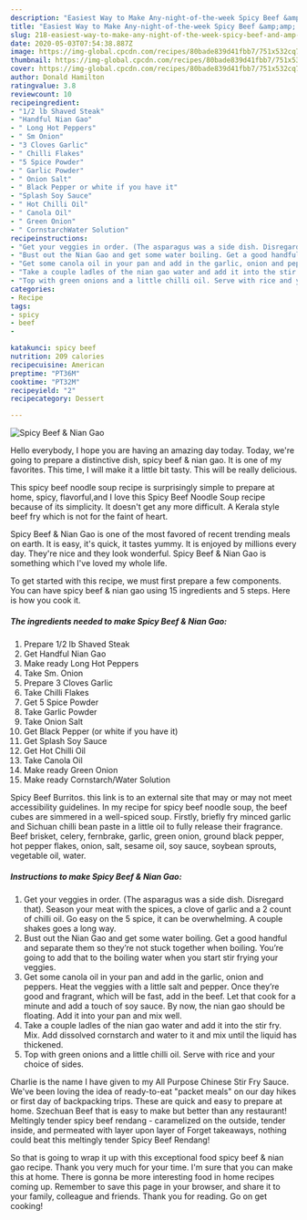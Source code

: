 ```yaml
---
description: "Easiest Way to Make Any-night-of-the-week Spicy Beef &amp;amp; Nian Gao"
title: "Easiest Way to Make Any-night-of-the-week Spicy Beef &amp;amp; Nian Gao"
slug: 218-easiest-way-to-make-any-night-of-the-week-spicy-beef-and-amp-nian-gao
date: 2020-05-03T07:54:38.887Z
image: https://img-global.cpcdn.com/recipes/80bade839d41fbb7/751x532cq70/spicy-beef-nian-gao-recipe-main-photo.jpg
thumbnail: https://img-global.cpcdn.com/recipes/80bade839d41fbb7/751x532cq70/spicy-beef-nian-gao-recipe-main-photo.jpg
cover: https://img-global.cpcdn.com/recipes/80bade839d41fbb7/751x532cq70/spicy-beef-nian-gao-recipe-main-photo.jpg
author: Donald Hamilton
ratingvalue: 3.8
reviewcount: 10
recipeingredient:
- "1/2 lb Shaved Steak"
- "Handful Nian Gao"
- " Long Hot Peppers"
- " Sm Onion"
- "3 Cloves Garlic"
- " Chilli Flakes"
- "5 Spice Powder"
- " Garlic Powder"
- " Onion Salt"
- " Black Pepper or white if you have it"
- "Splash Soy Sauce"
- " Hot Chilli Oil"
- " Canola Oil"
- " Green Onion"
- " CornstarchWater Solution"
recipeinstructions:
- "Get your veggies in order. (The asparagus was a side dish. Disregard that). Season your meat with the spices, a clove of garlic and a 2 count of chilli oil. Go easy on the 5 spice, it can be overwhelming. A couple shakes goes a long way."
- "Bust out the Nian Gao and get some water boiling. Get a good handful and separate them so they’re not stuck together when boiling. You’re going to add that to the boiling water when you start stir frying your veggies."
- "Get some canola oil in your pan and add in the garlic, onion and peppers. Heat the veggies with a little salt and pepper. Once they’re good and fragrant, which will be fast, add in the beef. Let that cook for a minute and add a touch of soy sauce. By now, the nian gao should be floating. Add it into your pan and mix well."
- "Take a couple ladles of the nian gao water and add it into the stir fry. Mix. Add dissolved cornstarch and water to it and mix until the liquid has thickened."
- "Top with green onions and a little chilli oil. Serve with rice and your choice of sides."
categories:
- Recipe
tags:
- spicy
- beef
- 

katakunci: spicy beef  
nutrition: 209 calories
recipecuisine: American
preptime: "PT36M"
cooktime: "PT32M"
recipeyield: "2"
recipecategory: Dessert

---
```



![Spicy Beef &amp; Nian Gao](https://img-global.cpcdn.com/recipes/80bade839d41fbb7/751x532cq70/spicy-beef-nian-gao-recipe-main-photo.jpg)

Hello everybody, I hope you are having an amazing day today. Today, we're going to prepare a distinctive dish, spicy beef &amp; nian gao. It is one of my favorites. This time, I will make it a little bit tasty. This will be really delicious.

This spicy beef noodle soup recipe is surprisingly simple to prepare at home, spicy, flavorful,and I love this Spicy Beef Noodle Soup recipe because of its simplicity. It doesn&#39;t get any more difficult. A Kerala style beef fry which is not for the faint of heart.

Spicy Beef &amp; Nian Gao is one of the most favored of recent trending meals on earth. It is easy, it's quick, it tastes yummy. It is enjoyed by millions every day. They're nice and they look wonderful. Spicy Beef &amp; Nian Gao is something which I've loved my whole life.


To get started with this recipe, we must first prepare a few components. You can have spicy beef &amp; nian gao using 15 ingredients and 5 steps. Here is how you cook it.

<!--inarticleads1-->

##### The ingredients needed to make Spicy Beef &amp; Nian Gao:

1. Prepare 1/2 lb Shaved Steak
1. Get Handful Nian Gao
1. Make ready  Long Hot Peppers
1. Take  Sm. Onion
1. Prepare 3 Cloves Garlic
1. Take  Chilli Flakes
1. Get 5 Spice Powder
1. Take  Garlic Powder
1. Take  Onion Salt
1. Get  Black Pepper (or white if you have it)
1. Get Splash Soy Sauce
1. Get  Hot Chilli Oil
1. Take  Canola Oil
1. Make ready  Green Onion
1. Make ready  Cornstarch/Water Solution


Spicy Beef Burritos. this link is to an external site that may or may not meet accessibility guidelines. In my recipe for spicy beef noodle soup, the beef cubes are simmered in a well-spiced soup. Firstly, briefly fry minced garlic and Sichuan chilli bean paste in a little oil to fully release their fragrance. Beef brisket, celery, fernbrake, garlic, green onion, ground black pepper, hot pepper flakes, onion, salt, sesame oil, soy sauce, soybean sprouts, vegetable oil, water. 

<!--inarticleads2-->

##### Instructions to make Spicy Beef &amp; Nian Gao:

1. Get your veggies in order. (The asparagus was a side dish. Disregard that). Season your meat with the spices, a clove of garlic and a 2 count of chilli oil. Go easy on the 5 spice, it can be overwhelming. A couple shakes goes a long way.
1. Bust out the Nian Gao and get some water boiling. Get a good handful and separate them so they’re not stuck together when boiling. You’re going to add that to the boiling water when you start stir frying your veggies.
1. Get some canola oil in your pan and add in the garlic, onion and peppers. Heat the veggies with a little salt and pepper. Once they’re good and fragrant, which will be fast, add in the beef. Let that cook for a minute and add a touch of soy sauce. By now, the nian gao should be floating. Add it into your pan and mix well.
1. Take a couple ladles of the nian gao water and add it into the stir fry. Mix. Add dissolved cornstarch and water to it and mix until the liquid has thickened.
1. Top with green onions and a little chilli oil. Serve with rice and your choice of sides.


Charlie is the name I have given to my All Purpose Chinese Stir Fry Sauce. We&#39;ve been loving the idea of ready-to-eat &#34;packet meals&#34; on our day hikes or first day of backpacking trips. These are quick and easy to prepare at home. Szechuan Beef that is easy to make but better than any restaurant! Meltingly tender spicy beef rendang - caramelized on the outside, tender inside, and permeated with layer upon layer of Forget takeaways, nothing could beat this meltingly tender Spicy Beef Rendang! 

So that is going to wrap it up with this exceptional food spicy beef &amp; nian gao recipe. Thank you very much for your time. I'm sure that you can make this at home. There is gonna be more interesting food in home recipes coming up. Remember to save this page in your browser, and share it to your family, colleague and friends. Thank you for reading. Go on get cooking!
